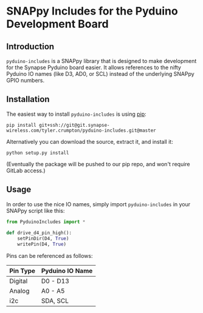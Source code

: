 SNAPpy Includes for the Pyduino Development Board
===================================

Introduction
------------

`pyduino-includes` is a SNAPpy library that is designed to make development for the Synapse Pyduino board easier. It
allows references to the nifty Pyduino IO names (like D3, AD0, or SCL) instead of the underlying SNAPpy GPIO numbers.

Installation
------------

The easiest way to install `pyduino-includes` is using 
[pip](https://pip.pypa.io/en/latest/installing.html):

    pip install git+ssh://git@git.synapse-wireless.com/tyler.crumpton/pyduino-includes.git@master

Alternatively you can download the source, extract it, and install it:

    python setup.py install
    
(Eventually the package will be pushed to our pip repo, and won't require GitLab access.)

Usage
-------------

In order to use the nice IO names, simply import `pyduino-includes` in your SNAPpy script like this:

```python
from PyduinoIncludes import *
    
def drive_d4_pin_high():
    setPinDir(D4, True)
    writePin(D4, True)
```

Pins can be referenced as follows:

| Pin Type | Pyduino IO Name |
|----------|-----------------|
| Digital  | D0 - D13        |
| Analog   | A0 - A5         |
| i2c      | SDA, SCL        |

